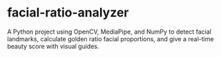 # facial-ratio-analyzer
A Python project using OpenCV, MediaPipe, and NumPy to detect facial landmarks, calculate golden ratio facial proportions, and give a real-time beauty score with visual guides.
